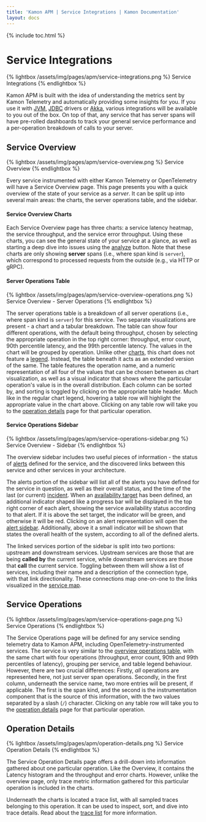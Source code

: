 ```yaml
---
title: 'Kamon APM | Service Integrations | Kamon Documentation'
layout: docs
---
```


{% include toc.html %}

Service Integrations
=====================

{% lightbox /assets/img/pages/apm/service-integrations.png %}
Service Integrations
{% endlightbox %}

Kamon APM is built with the idea of understanding the metrics sent by Kamon Telemetry and automatically providing some insights for you. If you use it with [JVM](#jvm), [JDBC](#jdbc) drivers or [Akka](#akka), various integrations will be available to you out of the box. On top of that, any service that has server spans will have pre-rolled dashboards to track your general service performance and a per-operation breakdown of calls to your server.

Service Overview
-----------------


{% lightbox /assets/img/pages/apm/service-overview.png %}
Service Overview
{% endlightbox %}

Every service instrumented with either Kamon Telemetry or OpenTelemetry will have a Service Overview page. This page presents you with a quick overview of the state of your service as a _server_. It can be split up into several main areas: the charts, the server operations table, and the sidebar.

#### Service Overview Charts

Each Service Overview page has three charts: a service latency heatmap, the service throughput, and the service error throughput. Using these charts, you can see the general state of your service at a glance, as well as starting a deep dive into issues using the [analyze] button. Note that these charts are only showing **server** spans (i.e., where span kind is `server`), which correspond to processed requests from the outside (e.g., via HTTP or gRPC).

#### Server Operations Table

{% lightbox /assets/img/pages/apm/service-overview-operations.png %}
Service Overview - Server Operations
{% endlightbox %}

The server operations table is a breakdown of all server operations (i.e., where span kind is `server`) for this service. Two separate visualizations are present - a chart and a tabular breakdown. The table can show four different operations, with the default being throughput, chosen by selecting the appropriate operation in the top right corner: throughput, error count, 90th percentile latency, and the 99th percentile latency. The values in the chart will be grouped by operation. Unlike other [charts], this chart does not feature a [legend]. Instead, the table beneath it acts as an extended version of the same. The table features the operation name, and a numeric representation of all four of the values that can be chosen between as chart visualization, as well as a visual indicator that shows where the particular operation's value is in the overall distribution. Each column can be sorted by, and sorting is toggled by clicking on the appropriate table header. Much like in the regular chart legend, hovering a table row will highlight the appropriate value in the chart above. Clicking on any table row will take you to the [operation details](#operation-details) page for that particular operation.

#### Service Operations Sidebar

{% lightbox /assets/img/pages/apm/service-operations-sidebar.png %}
Service Overview - Sidebar
{% endlightbox %}

The overview sidebar includes two useful pieces of information - the status of [alerts] defined for the service, and the discovered links between this service and other services in your architecture.

The alerts portion of the sidebar will list all of the alerts you have defined for the service in question, as well as their overall status, and the time of the last (or current) [incident]. When an [availability target] has been defined, an additional indicator shaped like a progress bar will be displayed in the top right corner of each alert, showing the service availability status according to that alert. If it is above the set target, the indicator will be green, and otherwise it will be red. Clicking on an alert representation will open the [alert sidebar]. Additionally, above it a small indicator will be shown that states the overall health of the system, according to all of the defined alerts.

The linked services portion of the sidebar is split into two portions: upstream and downstream services. Upstream services are those that are being **called by** the current service, while downstream services are those that **call** the current service. Toggling between them will show a list of services, including their name and a description of the connection type, with that link directionality. These connections map one-on-one to the links visualized in the [service map].

Service Operations
--------------------

{% lightbox /assets/img/pages/apm/service-operations-page.png %}
Service Operations
{% endlightbox %}

The Service Operations page will be defined for any service sending telemetry data to Kamon APM, including OpenTelemetry-instrumented services. The service is very similar to the [overview operations table](#service-operations-table), with the same chart with four operations (throughput, error count, 90th and 99th percentiles of latency), grouping per service, and table legend behaviour. However, there are two crucial differences: Firstly, _all_ operations are represented here, not just server span operations. Secondly, in the first column, underneath the service name, two more entries will be present, if applicable. The first is the span kind, and the second is the instrumentation component that is the source of this information, with the two values separated by a slash (`/`) character. Clicking on any table row will take you to the [operation details](#operation-details) page for that particular operation.

Operation Details
-------------------

{% lightbox /assets/img/pages/apm/operation-details.png %}
Service Operation Details
{% endlightbox %}

The Service Operation Details page offers a drill-down into information gathered about one particular operation. Like the Overview, it contains the Latency histogram and the throughput and error charts. However, unlike the overview page, only trace metric information gathered for this particular operation is included in the charts.

Underneath the charts is located a trace list, with all sampled traces belonging to this operation. It can be used to inspect, sort, and dive into trace details. Read about the [trace list] for more information.

[analyze]: ../../deep-dive/analyze/
[charts]: ../../general/charts/
[legend]: ../../general/charts/#chart-legend
[alerts]: ../../general/alerts/
[incident]: ../../general/alerts/
[availability target]: ../../general/alerts/
[alert sidebar]: ../../general/alerts/
[service map]: ../service-map/#service-links
[trace list]: ../../traces/trace-list/
